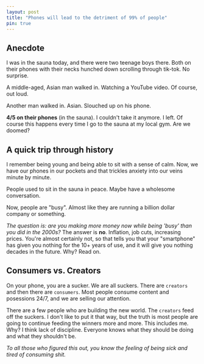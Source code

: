 ```yaml
---
layout: post
title: "Phones will lead to the detriment of 99% of people"
pin: true
---
```


## Anecdote
I was in the sauna today, and there were two teenage boys there. Both on their phones with their necks hunched down scrolling through tik-tok. No surprise.

A middle-aged, Asian man walked in. Watching a YouTube video. Of course, out loud.

Another man walked in. Asian. Slouched up on his phone.

**4/5 on their phones** (in the sauna). I couldn't take it anymore. I left. Of course this happens every time I go to the sauna at my local gym. Are we doomed?

## A quick trip through history
I remember being young and being able to sit with a sense of calm. Now, we have our phones in our pockets and that trickles anxiety into our veins minute by minute.

People used to sit in the sauna in peace. Maybe have a wholesome conversation.

Now, people are "busy". Almost like they are running a billion dollar company or something.

_The question is: are you making more money now while being 'busy' than you did in the 2000s?_ The answer is **no**. Inflation, job cuts, increasing prices. You're almost certainly not, so that tells you that your "smartphone" has given you nothing for the 10+ years of use, and it will give you nothing decades in the future. Why? Read on.

## Consumers vs. Creators
On your phone, you are a sucker. We are all suckers. There are `creators` and then there are `consumers`. Most people consume content and posessions 24/7, and we are selling our attention.

There are a few people who are building the new world. The `creators` feed off the suckers. I don't like to put it that way, but the truth is most people are going to continue feeding the winners more and more. This includes me. Why? I think lack of discipline. Everyone knows what they should be doing and what they shouldn't be.

_To all those who figured this out, you know the feeling of being sick and tired of consuming shit._


